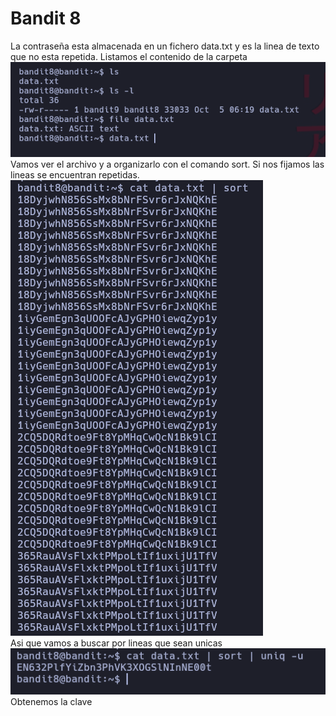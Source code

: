 # Bandit 8

La contraseña esta almacenada en un fichero data.txt y es la linea de texto que no esta repetida.
Listamos el contenido de la carpeta \
![label text](imgs/01.png)\
Vamos ver el archivo y a organizarlo con el comando sort. Si nos fijamos las lineas se encuentran repetidas.\
![label text](imgs/02.png)\
Asi que vamos a buscar por lineas que sean unicas\
![label text](imgs/03.png) \
Obtenemos la clave

